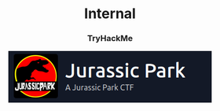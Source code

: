 <h1 align="center">Internal</h1>
<h3 align="center">TryHackMe</h3>
<p align="center" width="100%">
  <img src="logo.png" alt="logo"/>
</p>
